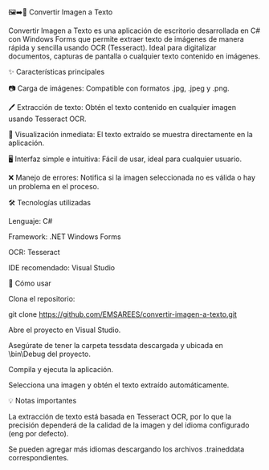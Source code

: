 🖼️➡️📝 Convertir Imagen a Texto

Convertir Imagen a Texto es una aplicación de escritorio desarrollada en C# con Windows Forms que permite extraer texto de imágenes de manera rápida y sencilla usando OCR (Tesseract). Ideal para digitalizar documentos, capturas de pantalla o cualquier texto contenido en imágenes.

✨ Características principales

📷 Carga de imágenes: Compatible con formatos .jpg, .jpeg y .png.

🖊️ Extracción de texto: Obtén el texto contenido en cualquier imagen usando Tesseract OCR.

📝 Visualización inmediata: El texto extraído se muestra directamente en la aplicación.

🖥️ Interfaz simple e intuitiva: Fácil de usar, ideal para cualquier usuario.

❌ Manejo de errores: Notifica si la imagen seleccionada no es válida o hay un problema en el proceso.

🛠 Tecnologías utilizadas

Lenguaje: C#

Framework: .NET Windows Forms

OCR: Tesseract

IDE recomendado: Visual Studio

🚀 Cómo usar

Clona el repositorio:

git clone https://github.com/EMSAREES/convertir-imagen-a-texto.git


Abre el proyecto en Visual Studio.

Asegúrate de tener la carpeta tessdata descargada y ubicada en \bin\Debug del proyecto.

Compila y ejecuta la aplicación.

Selecciona una imagen y obtén el texto extraído automáticamente.

💡 Notas importantes

La extracción de texto está basada en Tesseract OCR, por lo que la precisión dependerá de la calidad de la imagen y del idioma configurado (eng por defecto).

Se pueden agregar más idiomas descargando los archivos .traineddata correspondientes.
